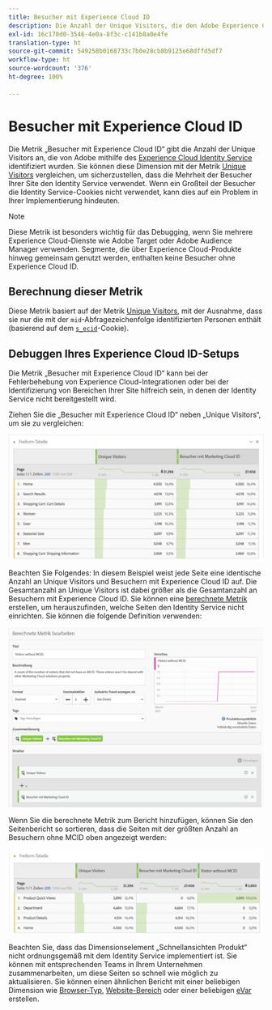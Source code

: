 ```yaml
---
title: Besucher mit Experience Cloud ID
description: Die Anzahl der Unique Visitors, die den Adobe Experience Cloud ID Service verwenden.
exl-id: 16c170d0-3546-4e0a-8f3c-c141b8a0e4fe
translation-type: ht
source-git-commit: 549258b0168733c7b0e28cb8b9125e68dffd5df7
workflow-type: ht
source-wordcount: '376'
ht-degree: 100%

---
```


# Besucher mit Experience Cloud ID

Die Metrik „Besucher mit Experience Cloud ID“ gibt die Anzahl der Unique Visitors an, die von Adobe mithilfe des [Experience Cloud Identity Service](https://docs.adobe.com/content/help/de-DE/id-service/using/home.html) identifiziert wurden. Sie können diese Dimension mit der Metrik [Unique Visitors](unique-visitors.md) vergleichen, um sicherzustellen, dass die Mehrheit der Besucher Ihrer Site den Identity Service verwendet. Wenn ein Großteil der Besucher die Identity Service-Cookies nicht verwendet, kann dies auf ein Problem in Ihrer Implementierung hindeuten.

>[!NOTE]
>
>Diese Metrik ist besonders wichtig für das Debugging, wenn Sie mehrere Experience Cloud-Dienste wie Adobe Target oder Adobe Audience Manager verwenden. Segmente, die über Experience Cloud-Produkte hinweg gemeinsam genutzt werden, enthalten keine Besucher ohne Experience Cloud ID.

## Berechnung dieser Metrik

Diese Metrik basiert auf der Metrik [Unique Visitors](unique-visitors.md), mit der Ausnahme, dass sie nur die mit der `mid`-Abfragezeichenfolge identifizierten Personen enthält (basierend auf dem [`s_ecid`](https://docs.adobe.com/content/help/de-DE/core-services/interface/ec-cookies/cookies-analytics.html)-Cookie).

## Debuggen Ihres Experience Cloud ID-Setups

Die Metrik „Besucher mit Experience Cloud ID“ kann bei der Fehlerbehebung von Experience Cloud-Integrationen oder bei der Identifizierung von Bereichen Ihrer Site hilfreich sein, in denen der Identity Service nicht bereitgestellt wird.

Ziehen Sie die „Besucher mit Experience Cloud ID“ neben „Unique Visitors“, um sie zu vergleichen:

![Vergleich der Unique Visitors](assets/metric-mcvid1.png)

Beachten Sie Folgendes: In diesem Beispiel weist jede Seite eine identische Anzahl an Unique Visitors und Besuchern mit Experience Cloud ID auf. Die Gesamtanzahl an Unique Visitors ist dabei größer als die Gesamtanzahl an Besuchern mit Experience Cloud ID. Sie können eine [berechnete Metrik](../c-calcmetrics/cm-overview.md) erstellen, um herauszufinden, welche Seiten den Identity Service nicht einrichten. Sie können die folgende Definition verwenden:

![Definition berechneter Metriken](assets/metric-mcvid2.png)

Wenn Sie die berechnete Metrik zum Bericht hinzufügen, können Sie den Seitenbericht so sortieren, dass die Seiten mit der größten Anzahl an Besuchern ohne MCID oben angezeigt werden:

![Seiten ohne Identity Service](assets/metric-mcvid3.png)

Beachten Sie, dass das Dimensionselement „Schnellansichten Produkt“ nicht ordnungsgemäß mit dem Identity Service implementiert ist. Sie können mit entsprechenden Teams in Ihrem Unternehmen zusammenarbeiten, um diese Seiten so schnell wie möglich zu aktualisieren. Sie können einen ähnlichen Bericht mit einer beliebigen Dimension wie [Browser-Typ](../dimensions/browser-type.md), [Website-Bereich](../dimensions/site-section.md) oder einer beliebigen [eVar](../dimensions/evar.md) erstellen.
